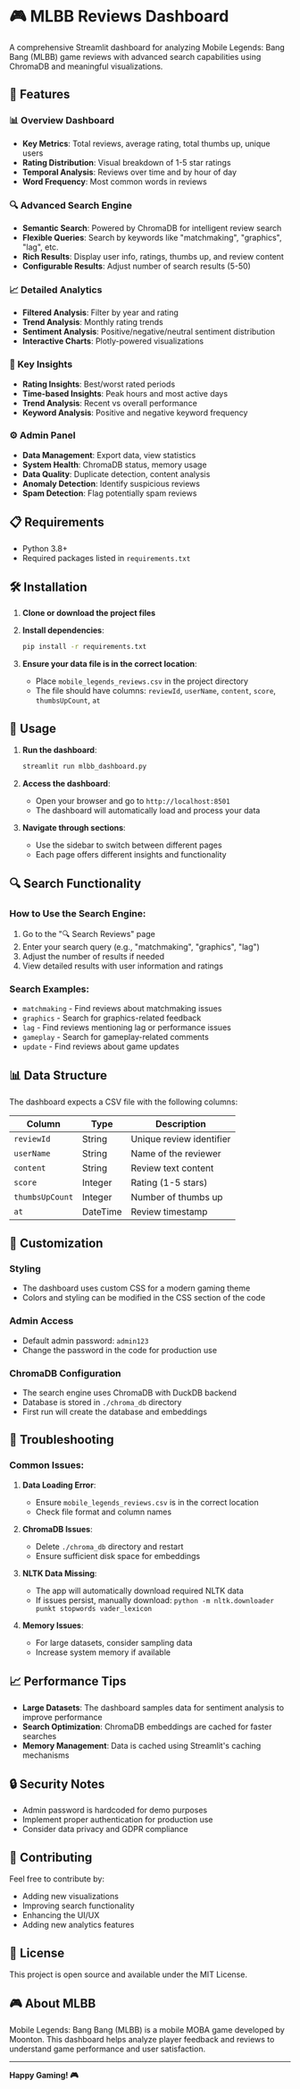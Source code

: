 # 🎮 MLBB Reviews Dashboard

A comprehensive Streamlit dashboard for analyzing Mobile Legends: Bang Bang (MLBB) game reviews with advanced search capabilities using ChromaDB and meaningful visualizations.

## 🚀 Features

### 📊 Overview Dashboard
- **Key Metrics**: Total reviews, average rating, total thumbs up, unique users
- **Rating Distribution**: Visual breakdown of 1-5 star ratings
- **Temporal Analysis**: Reviews over time and by hour of day
- **Word Frequency**: Most common words in reviews

### 🔍 Advanced Search Engine
- **Semantic Search**: Powered by ChromaDB for intelligent review search
- **Flexible Queries**: Search by keywords like "matchmaking", "graphics", "lag", etc.
- **Rich Results**: Display user info, ratings, thumbs up, and review content
- **Configurable Results**: Adjust number of search results (5-50)

### 📈 Detailed Analytics
- **Filtered Analysis**: Filter by year and rating
- **Trend Analysis**: Monthly rating trends
- **Sentiment Analysis**: Positive/negative/neutral sentiment distribution
- **Interactive Charts**: Plotly-powered visualizations

### 🎯 Key Insights
- **Rating Insights**: Best/worst rated periods
- **Time-based Insights**: Peak hours and most active days
- **Trend Analysis**: Recent vs overall performance
- **Keyword Analysis**: Positive and negative keyword frequency

### ⚙️ Admin Panel
- **Data Management**: Export data, view statistics
- **System Health**: ChromaDB status, memory usage
- **Data Quality**: Duplicate detection, content analysis
- **Anomaly Detection**: Identify suspicious reviews
- **Spam Detection**: Flag potentially spam reviews

## 📋 Requirements

- Python 3.8+
- Required packages listed in `requirements.txt`

## 🛠️ Installation

1. **Clone or download the project files**

2. **Install dependencies**:
   ```bash
   pip install -r requirements.txt
   ```

3. **Ensure your data file is in the correct location**:
   - Place `mobile_legends_reviews.csv` in the project directory
   - The file should have columns: `reviewId`, `userName`, `content`, `score`, `thumbsUpCount`, `at`

## 🚀 Usage

1. **Run the dashboard**:
   ```bash
   streamlit run mlbb_dashboard.py
   ```

2. **Access the dashboard**:
   - Open your browser and go to `http://localhost:8501`
   - The dashboard will automatically load and process your data

3. **Navigate through sections**:
   - Use the sidebar to switch between different pages
   - Each page offers different insights and functionality

## 🔍 Search Functionality

### How to Use the Search Engine:
1. Go to the "🔍 Search Reviews" page
2. Enter your search query (e.g., "matchmaking", "graphics", "lag")
3. Adjust the number of results if needed
4. View detailed results with user information and ratings

### Search Examples:
- `matchmaking` - Find reviews about matchmaking issues
- `graphics` - Search for graphics-related feedback
- `lag` - Find reviews mentioning lag or performance issues
- `gameplay` - Search for gameplay-related comments
- `update` - Find reviews about game updates

## 📊 Data Structure

The dashboard expects a CSV file with the following columns:

| Column | Type | Description |
|--------|------|-------------|
| `reviewId` | String | Unique review identifier |
| `userName` | String | Name of the reviewer |
| `content` | String | Review text content |
| `score` | Integer | Rating (1-5 stars) |
| `thumbsUpCount` | Integer | Number of thumbs up |
| `at` | DateTime | Review timestamp |

## 🎨 Customization

### Styling
- The dashboard uses custom CSS for a modern gaming theme
- Colors and styling can be modified in the CSS section of the code

### Admin Access
- Default admin password: `admin123`
- Change the password in the code for production use

### ChromaDB Configuration
- The search engine uses ChromaDB with DuckDB backend
- Database is stored in `./chroma_db` directory
- First run will create the database and embeddings

## 🔧 Troubleshooting

### Common Issues:

1. **Data Loading Error**:
   - Ensure `mobile_legends_reviews.csv` is in the correct location
   - Check file format and column names

2. **ChromaDB Issues**:
   - Delete `./chroma_db` directory and restart
   - Ensure sufficient disk space for embeddings

3. **NLTK Data Missing**:
   - The app will automatically download required NLTK data
   - If issues persist, manually download: `python -m nltk.downloader punkt stopwords vader_lexicon`

4. **Memory Issues**:
   - For large datasets, consider sampling data
   - Increase system memory if available

## 📈 Performance Tips

- **Large Datasets**: The dashboard samples data for sentiment analysis to improve performance
- **Search Optimization**: ChromaDB embeddings are cached for faster searches
- **Memory Management**: Data is cached using Streamlit's caching mechanisms

## 🔒 Security Notes

- Admin password is hardcoded for demo purposes
- Implement proper authentication for production use
- Consider data privacy and GDPR compliance

## 🤝 Contributing

Feel free to contribute by:
- Adding new visualizations
- Improving search functionality
- Enhancing the UI/UX
- Adding new analytics features

## 📄 License

This project is open source and available under the MIT License.

## 🎮 About MLBB

Mobile Legends: Bang Bang (MLBB) is a mobile MOBA game developed by Moonton. This dashboard helps analyze player feedback and reviews to understand game performance and user satisfaction.

---

**Happy Gaming! 🎮** 